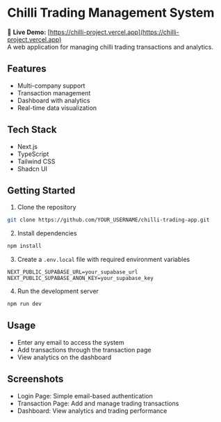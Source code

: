 # Chilli Trading Management System
🚀 **Live Demo:** [https://chilli-project.vercel.app](https://chilli-project.vercel.app)  
A web application for managing chilli trading transactions and analytics.

## Features
- Multi-company support
- Transaction management
- Dashboard with analytics
- Real-time data visualization

## Tech Stack
- Next.js
- TypeScript
- Tailwind CSS
- Shadcn UI

## Getting Started

1. Clone the repository
```bash
git clone https://github.com/YOUR_USERNAME/chilli-trading-app.git
```

2. Install dependencies
```bash
npm install
```

3. Create a `.env.local` file with required environment variables
```
NEXT_PUBLIC_SUPABASE_URL=your_supabase_url
NEXT_PUBLIC_SUPABASE_ANON_KEY=your_supabase_key
```

4. Run the development server
```bash
npm run dev
```

## Usage
- Enter any email to access the system
- Add transactions through the transaction page
- View analytics on the dashboard

## Screenshots
- Login Page: Simple email-based authentication
- Transaction Page: Add and manage trading transactions
- Dashboard: View analytics and trading performance
